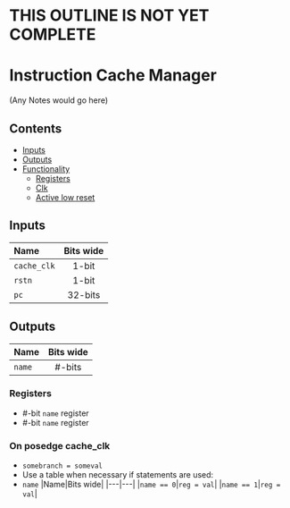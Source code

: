 # THIS OUTLINE IS NOT YET COMPLETE #

# Instruction Cache Manager #
(Any Notes would go here)

## Contents
* [Inputs](#inputs)
* [Outputs](#outputs)
* [Functionality](#functionality)
  * [Registers](#registers)
  * [Clk](#on-posedge-clk)
  * [Active low reset](#asynchronous-active-low-reset)

## Inputs
|Name|Bits wide|
|:---|:---:|
|```cache_clk```|1-bit|
|```rstn```|1-bit|
|```pc```|32-bits|


## Outputs
|Name|Bits wide|
|:---|:---:|
|```name```|#-bits|

### Registers
  - #-bit ```name``` register
  - #-bit ```name``` register
### On posedge cache_clk
  - ```somebranch = someval```
  - Use a table when necessary if statements are used:
  - ```name```
    |Name|Bits wide|
    |---|---|
    |```name == 0```|```reg = val```|
    |```name == 1```|```reg = val```|
